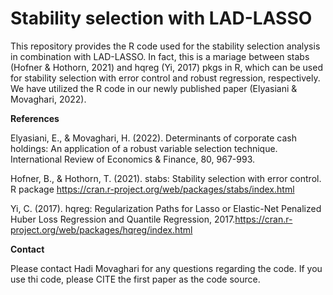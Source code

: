 # Stability selection with LAD-LASSO
This repository provides the R code used for the stability selection analysis in combination with LAD-LASSO.
In fact, this is a mariage between stabs (Hofner & Hothorn, 2021) and hqreg (Yi, 2017) pkgs in R, which can be used for stability selection with error control and robust regression, respectively. We have utilized the R code in our newly published paper (Elyasiani & Movaghari, 2022).

**References**

Elyasiani, E., & Movaghari, H. (2022). Determinants of corporate cash holdings: An application of a robust variable selection technique. International Review of Economics & Finance, 80, 967-993.

Hofner, B., & Hothorn, T. (2021). stabs: Stability selection with error control. R package https://cran.r-project.org/web/packages/stabs/index.html 

Yi, C. (2017). hqreg: Regularization Paths for Lasso or Elastic-Net Penalized Huber Loss Regression and Quantile Regression, 2017.https://cran.r-project.org/web/packages/hqreg/index.html


**Contact**

Please contact Hadi Movaghari for any questions regarding the code. If you use thi code, please CITE the first paper as the code source.
